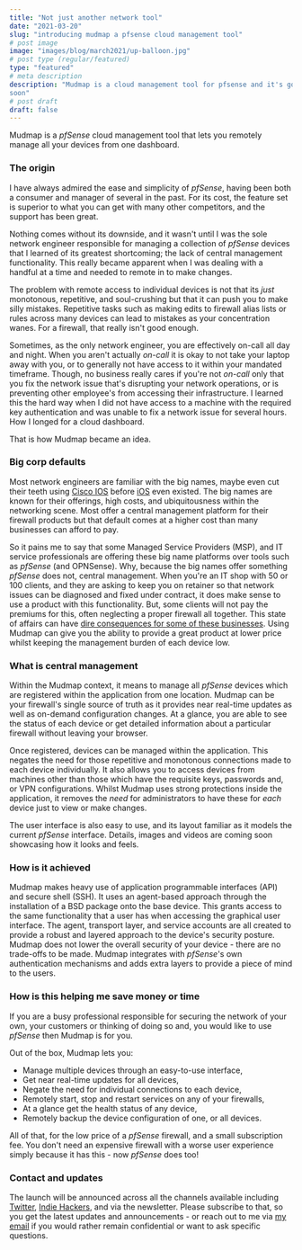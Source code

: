 ```yaml
---
title: "Not just another network tool"
date: "2021-03-20" 
slug: "introducing mudmap a pfsense cloud management tool"
# post image
image: "images/blog/march2021/up-balloon.jpg"
# post type (regular/featured)
type: "featured"
# meta description
description: "Mudmap is a cloud management tool for pfsense and it's going live
soon"
# post draft
draft: false
---
```



Mudmap is a *pfSense* cloud management tool that lets you remotely manage all
your devices from one dashboard.

### The origin

I have always admired the ease and simplicity of *pfSense*, having been both a
consumer and manager of several in the past. For its cost, the feature set is
superior to what you can get with many other competitors, and the support has
been great.

Nothing comes without its downside, and it wasn't until I was the sole network
engineer responsible for managing a collection of *pfSense* devices that I learned 
of its greatest shortcoming; the lack of central management functionality. 
This really became apparent when I was dealing with a handful at a time and 
needed to remote in to make changes.

The problem with remote access to individual devices is not that its *just*
monotonous, repetitive, and soul-crushing but that it can push you to make
silly mistakes. Repetitive tasks such as making edits to firewall alias lists
or rules across many devices can lead to mistakes as your concentration wanes.
For a firewall, that really isn't good enough.

Sometimes, as the only network engineer, you are effectively on-call all day
and night. When you aren't actually
*on-call* it is okay to not take your laptop away with you, or to generally not
have access to it within your mandated timeframe. Though, no business really cares
if you're not *on-call* only that you fix the network issue that's disrupting
your network operations, or is preventing other employee's
from accessing their infrastructure. I learned this the hard way when I did not
have access to a machine with the required key authentication and was unable to fix a
network issue for several hours. How I longed for a cloud dashboard.

That is how Mudmap became an idea.

### Big corp defaults

Most network engineers are familiar with the big names, maybe even cut their
teeth using [Cisco IOS] before [iOS] even existed. The big names are known for
their offerings, high costs, and ubiquitousness within the networking scene.
Most offer a central management platform for their firewall products but that
default comes at a higher cost than many businesses can afford to pay.

So it pains me to say that some Managed Service Providers (MSP), and IT service
professionals are offering these big name platforms over tools such
as *pfSense* (and OPNSense). Why, because the big names offer something *pfSense*
does not, central management. When you're an IT shop with 50 or 100 clients, and
they are asking to keep you on retainer so that network issues can be diagnosed
and fixed under contract, it
does make sense to use a product with this functionality. But, some clients will not pay
the premiums for this, often neglecting a proper firewall all together. This state
of affairs can
have [dire consequences for some of these businesses][consequences]. Using 
Mudmap can give you the ability to provide a great product at lower price whilst
keeping the management burden of each device low.

### What is central management

Within the Mudmap context, it means to manage all *pfSense* devices which are
registered within the application from one location. Mudmap can be your
firewall's single source of truth as it provides near real-time updates as well
as on-demand configuration changes. At a glance, you are able to see the status
of each device or get detailed information about a particular firewall without 
leaving your browser.

Once registered, devices can be managed within the application. This negates
the need for those repetitive and monotonous connections made to each device
individually. It also allows you to access devices from machines other than
those which have the requisite keys, passwords and, or VPN configurations.
Whilst Mudmap uses strong protections inside the application, it removes the 
*need* for administrators to have these for *each* device just to view or make changes.

The user interface is also easy to use, and its layout familiar as it models
the current *pfSense* interface. Details, images and videos are coming soon
showcasing how it looks and feels.

### How is it achieved

Mudmap makes heavy use of application programmable interfaces (API) and secure
shell (SSH). It uses an agent-based approach through the installation of a BSD
package onto the base device. This grants access to the same functionality that
a user has when accessing the graphical user interface. The agent, transport
layer, and service accounts are all created to provide a robust and layered
approach to the device's security posture. Mudmap does not lower the overall
security of your device - there are no trade-offs to be made. Mudmap integrates
with *pfSense*'s own authentication mechanisms and adds extra layers to provide
a piece of mind to the users.

### How is this helping me save money or time

If you are a busy professional responsible for securing the network of
your own, your customers or thinking of doing so and, you would like to use 
*pfSense* then Mudmap is for you.

Out of the box, Mudmap lets you:

- Manage multiple devices through an easy-to-use interface,
- Get near real-time updates for all devices, 
- Negate the need for individual connections to each device,
- Remotely start, stop and restart services on any of your firewalls,
- At a glance get the health status of any device,
- Remotely backup the device configuration of one, or all devices.

All of that, for the low price of a *pfSense* firewall, and a small
subscription fee. You don't need an expensive firewall with a worse user
experience simply because it has this - now *pfSense* does too!

### Contact and updates

The launch will be announced across all the channels available
including [Twitter], [Indie Hackers], and via the newsletter. Please subscribe
to that, so you get the latest updates and announcements - or reach out to me
via [my email] if you would rather remain confidential or want to ask specific
questions.

[Cisco IOS]: https://en.wikipedia.org/wiki/Cisco_IOS

[iOS]: https://en.wikipedia.org/wiki/IOS

[consequences]: https://cybersecurityventures.com/60-percent-of-small-companies-close-within-6-months-of-being-hacked/

[twitter]: https://twitter.com/mudmapio

[indie hackers]: https://www.indiehackers.com/product/mudmap

[my email]: mailto:dan@mudmap.io
